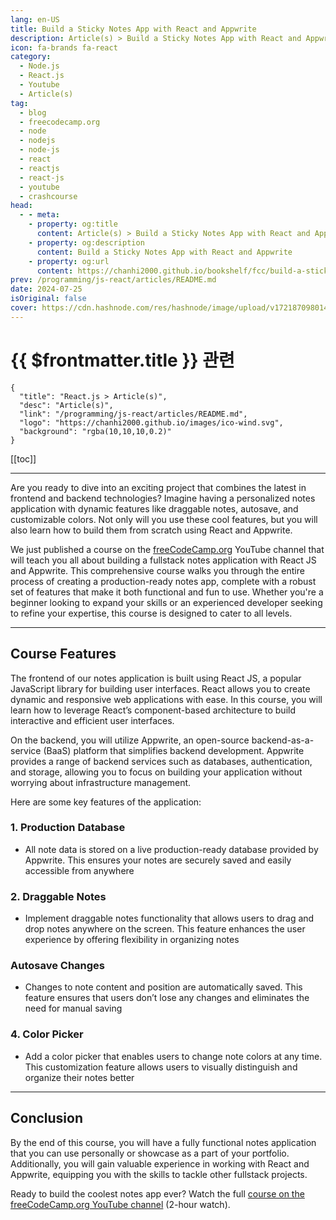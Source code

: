```yaml
---
lang: en-US
title: Build a Sticky Notes App with React and Appwrite
description: Article(s) > Build a Sticky Notes App with React and Appwrite
icon: fa-brands fa-react
category: 
  - Node.js
  - React.js
  - Youtube
  - Article(s)
tag: 
  - blog
  - freecodecamp.org
  - node
  - nodejs
  - node-js
  - react
  - reactjs
  - react-js
  - youtube
  - crashcourse
head:
  - - meta:
    - property: og:title
      content: Article(s) > Build a Sticky Notes App with React and Appwrite
    - property: og:description
      content: Build a Sticky Notes App with React and Appwrite
    - property: og:url
      content: https://chanhi2000.github.io/bookshelf/fcc/build-a-sticky-notes-app-with-react-and-appwrite.html
prev: /programming/js-react/articles/README.md
date: 2024-07-25
isOriginal: false
cover: https://cdn.hashnode.com/res/hashnode/image/upload/v1721870980147/977bfdd5-fdef-4cfc-bfa3-97c614faa8b9.png
---
```


# {{ $frontmatter.title }} 관련

```component VPCard
{
  "title": "React.js > Article(s)",
  "desc": "Article(s)",
  "link": "/programming/js-react/articles/README.md",
  "logo": "https://chanhi2000.github.io/images/ico-wind.svg",
  "background": "rgba(10,10,10,0.2)"
}
```

[[toc]]

---

<SiteInfo
  name="Build a Sticky Notes App with React and Appwrite"
  desc="Are you ready to dive into an exciting project that combines the latest in frontend and backend technologies? Imagine having a personalized notes application with dynamic features like draggable notes, autosave, and customizable colors. Not only will..."
  url="https://freecodecamp.org/news/build-a-sticky-notes-app-with-react-and-appwrite/"
  logo="https://cdn.freecodecamp.org/universal/favicons/favicon.ico"
  preview="https://cdn.hashnode.com/res/hashnode/image/upload/v1721870980147/977bfdd5-fdef-4cfc-bfa3-97c614faa8b9.png"/>

Are you ready to dive into an exciting project that combines the latest in frontend and backend technologies? Imagine having a personalized notes application with dynamic features like draggable notes, autosave, and customizable colors. Not only will you use these cool features, but you will also learn how to build them from scratch using React and Appwrite.

We just published a course on the [<VPIcon icon="fa-brands fa-free-code-camp"/>freeCodeCamp.org](http://freeCodeCamp.org) YouTube channel that will teach you all about building a fullstack notes application with React JS and Appwrite. This comprehensive course walks you through the entire process of creating a production-ready notes app, complete with a robust set of features that make it both functional and fun to use. Whether you're a beginner looking to expand your skills or an experienced developer seeking to refine your expertise, this course is designed to cater to all levels.

---

## Course Features

The frontend of our notes application is built using React JS, a popular JavaScript library for building user interfaces. React allows you to create dynamic and responsive web applications with ease. In this course, you will learn how to leverage React’s component-based architecture to build interactive and efficient user interfaces.

On the backend, you will utilize Appwrite, an open-source backend-as-a-service (BaaS) platform that simplifies backend development. Appwrite provides a range of backend services such as databases, authentication, and storage, allowing you to focus on building your application without worrying about infrastructure management.

Here are some key features of the application:

### 1. Production Database

- All note data is stored on a live production-ready database provided by Appwrite. This ensures your notes are securely saved and easily accessible from anywhere

### 2. Draggable Notes

- Implement draggable notes functionality that allows users to drag and drop notes anywhere on the screen. This feature enhances the user experience by offering flexibility in organizing notes

### Autosave Changes

- Changes to note content and position are automatically saved. This feature ensures that users don’t lose any changes and eliminates the need for manual saving

### 4. Color Picker

- Add a color picker that enables users to change note colors at any time. This customization feature allows users to visually distinguish and organize their notes better

---

## Conclusion

By the end of this course, you will have a fully functional notes application that you can use personally or showcase as a part of your portfolio. Additionally, you will gain valuable experience in working with React and Appwrite, equipping you with the skills to tackle other fullstack projects.

Ready to build the coolest notes app ever? Watch the full [<VPIcon icon="fa-brands fa-youtube"/>course on the freeCodeCamp.org YouTube channel](https://youtu.be/yBThHM2pBbE) (2-hour watch).

<VidStack src="youtube/yBThHM2pBbE" />

